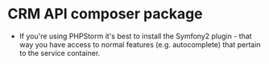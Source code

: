 # CRM API composer package

- If you're using PHPStorm it's best to install the Symfony2 plugin - that way you have access to normal features (e.g. autocomplete) that pertain to the service container.